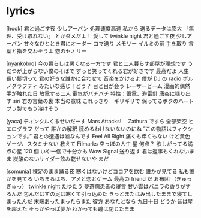 # lyrics

[hook]
君と過ごす夜 少しアーバン
処理速度高速 私から
送るデータは膨大
「無理、受け取れない」
とかダメだよ！ 愛して twinkle night
君と過ごす夜 少しアーバン
甘々なひととき君にオーダー
コマ送り メモリー イルミの前 手を取り
言葉と指を交わそうよ 恋のセオリー

[nyankobrq]
今の暮らしは悪くなる一方です
君と二人暮らす部屋が理想です
うだつが上がらない僕のそばで
ずっと笑ってくれる君が好きです
最高だよ 人生 長い髪切って
君の好きな誰かに合わせて
音楽をかけるよ 僕が DJ の radio
ポルノグラフティ
みたいな感じ！どう？
目と目が会う レーザービーム
漫画的偶然 手が触れた日
放電する二人 電気がバチバチ
特性：蓄電、避雷針
唐突に喋り出す siri
君の言葉の裏 本当の意味
これっきり　ギリギリで
保ってるボクのハート
プラ製でもう溶けそう

[yaca]
ティンクルくるせいだーす
Mars Attacks!　 Zathura ですら
全部架空 ヒエログラフ だって
誰かの解釈 読めるわけないないのにね
”この物語はフィクションです。”
君との遭遇は嘘なんです
Feel All Right 痛くも痒くもない
けど黄色ゲージ、スタミナない
教えて Filmarks
空っぽの人生 星 何点？
欲しがってる満点の星
120 個 いや一個で十分かも
Wow Signal 送り返す
君は返事もくれないまま
炭酸のないサイダー飲み乾せないや まだ

[somunia]
裸足のまま踊る夜
寒くはないけどココアを飲む
誰かが見てる 私も誰かを見てる
いちまるはち、アメと恋とゲーム
最高の friend だ お布団
（ぎゅっぎゅっ）
twinkle night たゆたう
夢遊病患者の寝言
甘い雲はバニラの香りがするんだ
包んだはずの足は寒くて引っ込めた
きっとまたはみ出したままで寝てしまったんだ
末端あったまったらまた
彼方 あなたとなら 九日十日
どうか 音は星を超えた
そっかやっぱ夢か
わかっても瞳は閉じたまま
